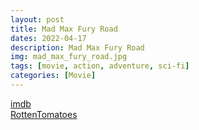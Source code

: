 ```yaml
---
layout: post
title: Mad Max Fury Road
dates: 2022-04-17
description: Mad Max Fury Road
img: mad_max_fury_road.jpg
tags: [movie, action, adventure, sci-fi]
categories: [Movie]
---
```


[imdb](https://www.imdb.com/title/tt1392190/)  
[RottenTomatoes](https://www.rottentomatoes.com/m/mad_max_fury_road)
